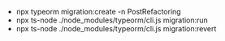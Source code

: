 * npx typeorm migration:create -n PostRefactoring
* npx ts-node ./node_modules/typeorm/cli.js migration:run
* npx ts-node ./node_modules/typeorm/cli.js migration:revert